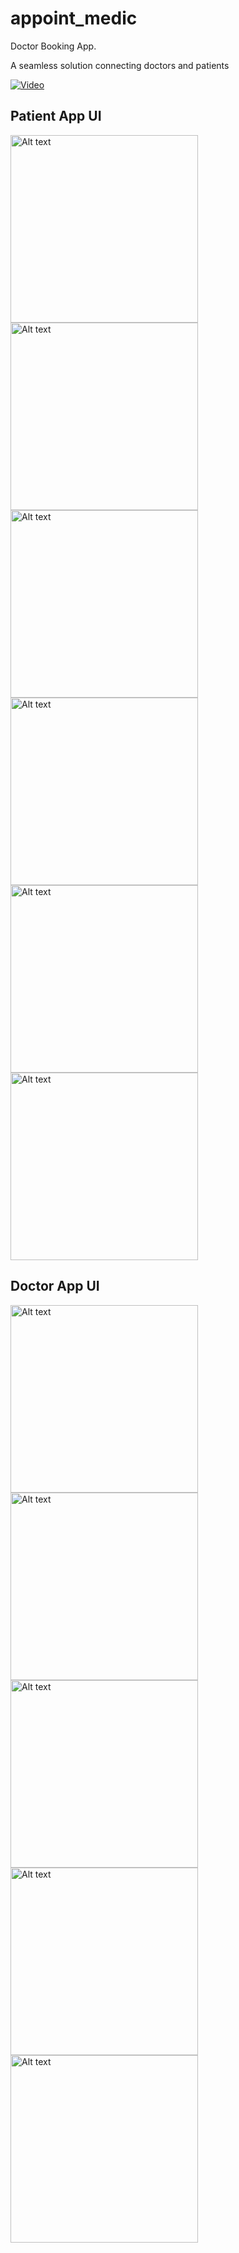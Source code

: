 # appoint_medic

Doctor Booking App.

A seamless solution connecting doctors and patients

[![Video](https://img.youtube.com/vi/YdvgAVzbLRE/0.jpg)](https://www.youtube.com/watch?v=YdvgAVzbLRE)

## Patient App UI
<img src="lib/presentation/screen_shots/P_HomePage.jpg" alt="Alt text" width="300"/>
<img src="lib/presentation/screen_shots/P_ViewAllAppointments.jpg" alt="Alt text" width="300"/>
<img src="lib/presentation/screen_shots/P_message.jpg" alt="Alt text" width="300"/>
<img src="lib/presentation/screen_shots/P_Profile.jpg" alt="Alt text" width="300"/>
<img src="lib/presentation/screen_shots/P_Appoint.jpg" alt="Alt text" width="300"/>
<img src="lib/presentation/screen_shots/P_ConfirmBooking.jpg" alt="Alt text" width="300"/>

## Doctor App UI
<img src="lib/presentation/screen_shots/D_HomePage.jpg" alt="Alt text" width="300"/>
<img src="lib/presentation/screen_shots/D_Appointments.jpg" alt="Alt text" width="300"/>
<img src="lib/presentation/screen_shots/D_AddSlots.jpg" alt="Alt text" width="300"/>
<img src="lib/presentation/screen_shots/D_Message.jpg" alt="Alt text" width="300"/>
<img src="lib/presentation/screen_shots/D_Profile.jpg" alt="Alt text" width="300"/>
